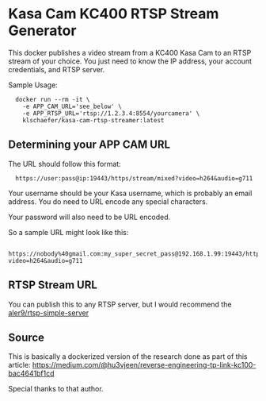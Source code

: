 # Kasa Cam KC400 RTSP Stream Generator

This docker publishes a video stream from a KC400 Kasa Cam to an RTSP
stream of your choice. You just need to know the IP address, your account
credentials, and RTSP server.

Sample Usage:
```
  docker run --rm -it \
    -e APP_CAM_URL='see_below' \
    -e APP_RTSP_URL='rtsp://1.2.3.4:8554/yourcamera' \
    klschaefer/kasa-cam-rtsp-streamer:latest
```

## Determining your APP CAM URL
The URL should follow this format:
```
  https://user:pass@ip:19443/https/stream/mixed?video=h264&audio=g711
```

Your username should be your Kasa username, which is probably an email address.
You do need to URL encode any special characters.

Your password will also need to be URL encoded.

So a sample URL might look like this:
```
  https://nobody%40gmail.com:my_super_secret_pass@192.168.1.99:19443/https/stream/mixed?video=h264&audio=g711
```

## RTSP Stream URL
You can publish this to any RTSP server, but I would recommend the
[aler9/rtsp-simple-server](https://github.com/aler9/rtsp-simple-server)

## Source
This is basically a dockerized version of the research done as part of this
article:
https://medium.com/@hu3vjeen/reverse-engineering-tp-link-kc100-bac4641bf1cd

Special thanks to that author.
